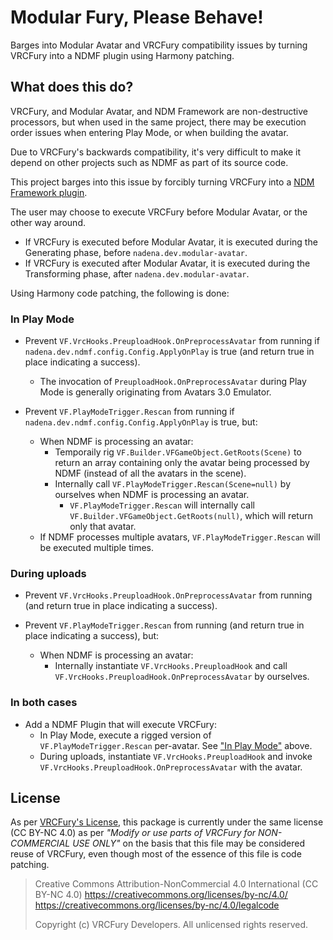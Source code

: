 ﻿Modular Fury, Please Behave!
=====

Barges into Modular Avatar and VRCFury compatibility issues by turning VRCFury into a NDMF plugin using Harmony patching.

## What does this do?

VRCFury, and Modular Avatar, and NDM Framework are non-destructive processors, but when used in the same project, there may be execution order issues when entering Play Mode, or when building the avatar.

Due to VRCFury's backwards compatibility, it's very difficult to make it depend on other projects such as NDMF as part of its source code.

This project barges into this issue by forcibly turning VRCFury into a [NDM Framework plugin](https://ndmf.nadena.dev/index.html).

The user may choose to execute VRCFury before Modular Avatar, or the other way around.

- If VRCFury is executed before Modular Avatar, it is executed during the Generating phase, before `nadena.dev.modular-avatar`.
- If VRCFury is executed after Modular Avatar, it is executed during the Transforming phase, after `nadena.dev.modular-avatar`.

Using Harmony code patching, the following is done:

### In Play Mode

- Prevent `VF.VrcHooks.PreuploadHook.OnPreprocessAvatar` from running if `nadena.dev.ndmf.config.Config.ApplyOnPlay` is true (and return true in place indicating a success).
  - The invocation of `PreuploadHook.OnPreprocessAvatar` during Play Mode is generally originating from Avatars 3.0 Emulator.

- Prevent `VF.PlayModeTrigger.Rescan` from running if `nadena.dev.ndmf.config.Config.ApplyOnPlay` is true, but:
  - When NDMF is processing an avatar: 
    - Temporaily rig `VF.Builder.VFGameObject.GetRoots(Scene)` to return an array containing only the avatar being processed by NDMF (instead of all the avatars in the scene).
    - Internally call `VF.PlayModeTrigger.Rescan(Scene=null)` by ourselves when NDMF is processing an avatar.
      - `VF.PlayModeTrigger.Rescan` will internally call `VF.Builder.VFGameObject.GetRoots(null)`, which will return only that avatar.
  - If NDMF processes multiple avatars, `VF.PlayModeTrigger.Rescan` will be executed multiple times.

### During uploads

- Prevent `VF.VrcHooks.PreuploadHook.OnPreprocessAvatar` from running (and return true in place indicating a success).

- Prevent `VF.PlayModeTrigger.Rescan` from running (and return true in place indicating a success), but:
  - When NDMF is processing an avatar:
    - Internally instantiate `VF.VrcHooks.PreuploadHook` and call `VF.VrcHooks.PreuploadHook.OnPreprocessAvatar` by ourselves.

### In both cases

- Add a NDMF Plugin that will execute VRCFury:
  - In Play Mode, execute a rigged version of `VF.PlayModeTrigger.Rescan` per-avatar. See ["In Play Mode"](#in-play-mode) above.
  - During uploads, instantiate `VF.VrcHooks.PreuploadHook` and invoke `VF.VrcHooks.PreuploadHook.OnPreprocessAvatar` with the avatar.

## License

As per [VRCFury's License](https://github.com/VRCFury/VRCFury/blob/main/com.vrcfury.vrcfury/LICENSE.md), this package is currently under the same license (CC BY-NC 4.0) as per *"Modify or use parts of VRCFury for NON-COMMERCIAL USE ONLY"* on the basis that this file may be considered reuse of VRCFury, even though most of the essence of this file is code patching.

> Creative Commons Attribution-NonCommercial 4.0 International (CC BY-NC 4.0)
> https://creativecommons.org/licenses/by-nc/4.0/
> https://creativecommons.org/licenses/by-nc/4.0/legalcode
>
> Copyright (c) VRCFury Developers. All unlicensed rights reserved.
